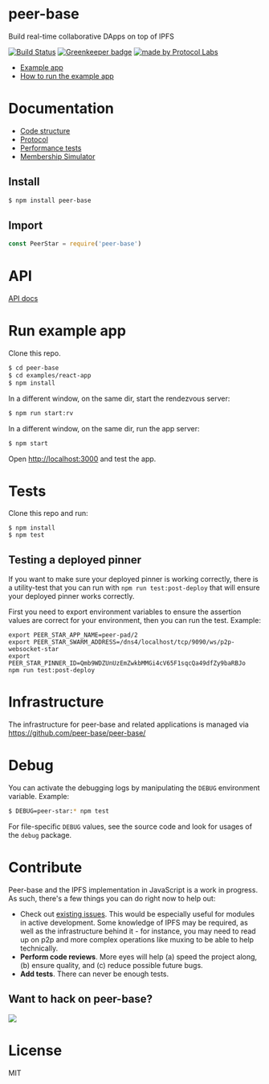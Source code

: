 # peer-base

Build real-time collaborative DApps on top of IPFS

[![Build Status](https://travis-ci.org/ipfs-shipyard/peer-base.svg?branch=master)](https://travis-ci.org/ipfs-shipyard/peer-base) [![Greenkeeper badge](https://badges.greenkeeper.io/ipfs-shipyard/peer-base.svg)](https://greenkeeper.io/) [![made by Protocol Labs](https://img.shields.io/badge/made%20by-Protocol%20Labs-blue.svg?style=flat-square)](https://protocol.ai)


* [Example app](examples/react-app)
* [How to run the example app](#run-example-app)

# Documentation

* [Code structure](https://github.com/peer-base/peer-base/blob/master/docs/CODE-STRUCTURE.md)
* [Protocol](https://github.com/peer-base/peer-base/blob/master/docs/PROTOCOL.md)
* [Performance tests](https://github.com/peer-base/peer-base/blob/master/docs/PERFORMANCE-TESTS.md)
* [Membership Simulator](https://github.com/peer-base/peer-base/blob/master/docs/MEMBERSHIP-SIM.md)

## Install

```bash
$ npm install peer-base
```

## Import

```js
const PeerStar = require('peer-base')
```

# API

[API docs](docs/API.md)

# Run example app

Clone this repo.

```bash
$ cd peer-base
$ cd examples/react-app
$ npm install
```

In a different window, on the same dir, start the rendezvous server:

```bash
$ npm run start:rv
```

In a different window, on the same dir, run the app server:

```bash
$ npm start
```

Open [http://localhost:3000](http://localhost:3000) and test the app.

# Tests

Clone this repo and run:

```
$ npm install
$ npm test
```

## Testing a deployed pinner

If you want to make sure your deployed pinner is working correctly, there is a
utility-test that you can run with `npm run test:post-deploy` that will ensure
your deployed pinner works correctly.

First you need to export environment variables to ensure the assertion values
are correct for your environment, then you can run the test. Example:

```
export PEER_STAR_APP_NAME=peer-pad/2
export PEER_STAR_SWARM_ADDRESS=/dns4/localhost/tcp/9090/ws/p2p-websocket-star
export PEER_STAR_PINNER_ID=Qmb9WDZUnUzEmZwkbMMGi4cV65F1sqcQa49dfZy9baRBJo
npm run test:post-deploy
```

# Infrastructure

The infrastructure for peer-base and related applications is managed via
https://github.com/peer-base/peer-base/

# Debug

You can activate the debugging logs by manipulating the `DEBUG` environment variable. Example:

```bash
$ DEBUG=peer-star:* npm test
```

For file-specific `DEBUG` values, see the source code and look for usages of the `debug` package.

# Contribute

Peer-base and the IPFS implementation in JavaScript is a work in progress. As such, there's a few things you can do right now to help out:

  * Check out [existing issues](https://github.com/peer-base/peer-base/issues). This would be especially useful for modules in active development. Some knowledge of IPFS may be required, as well as the infrastructure behind it - for instance, you may need to read up on p2p and more complex operations like muxing to be able to help technically.
  * **Perform code reviews**. More eyes will help (a) speed the project along, (b) ensure quality, and (c) reduce possible future bugs.
  * **Add tests**. There can never be enough tests.

## Want to hack on peer-base?

[![](https://cdn.rawgit.com/jbenet/contribute-ipfs-gif/master/img/contribute.gif)](https://github.com/ipfs/community/blob/master/CONTRIBUTING.md)

# License

MIT
